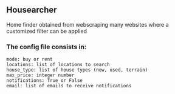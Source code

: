 Housearcher
---
Home finder obtained from webscraping many websites where a customized filter can be applied
### The config file consists in:
```
mode: buy or rent
locations: list of locations to search
house_type: list of house types (new, used, terrain)
max_price: integer number
notifications: True or False
email: list of emails to receive notifications
```
